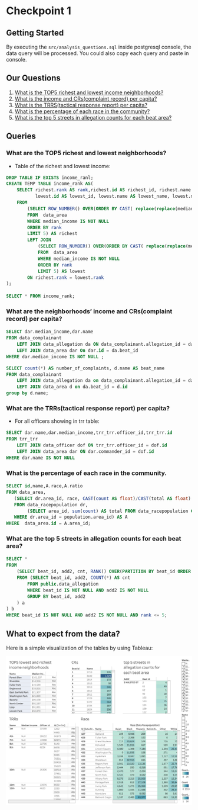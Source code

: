 # Checkpoint 1

## Getting Started

By executing the `src/analysis_questions.sql` inside postgresql console, the data
query will be processed. You could also copy each query and paste in console.

## Our Questions

1. [What is the TOP5 richest and lowest income neighborhoods?](#what-is-the-top5-richest-and-lowest-neighborhoods)
2. [What is the income and CRs(complaint record) per capita?](#what-is-the-income-and-crscomplaint-record-per-capita)
3. [What is the TRRS(tactical response report) per capita?](#what-is-the-trrstactical-response-report-per-capita)
4. [What is the percentage of each race in the community?](#what-is-the-percentage-of-each-race-in-the-community)
5. [What is the top 5 streets in allegation counts for each beat area?](#what-is-the-top-5-streets-in-allegation-counts-for-each-beat-area)

## Queries

### What are the TOP5 richest and lowest neighborhoods?

* Table of the richest and lowest income:
```sql
DROP TABLE IF EXISTS income_ranl;
CREATE TEMP TABLE income_rank AS(
    SELECT richest.rank AS rank,richest.id AS richest_id, richest.name AS richest_name, richest.median_income AS richest_incom,
           lowest.id AS lowest_id, lowest.name AS lowest_name, lowest.median_income AS lowest_incom
    FROM
        (SELECT ROW_NUMBER() OVER(ORDER BY CAST( replace(replace(median_income, '$',''),',','') AS INT )DESC ) AS rank, name, id, median_income
        FROM  data_area
        WHERE median_income IS NOT NULL
        ORDER BY rank
        LIMIT 5) AS richest
        LEFT JOIN
            (SELECT ROW_NUMBER() OVER(ORDER BY CAST( replace(replace(median_income, '$',''),',','') AS INT )ASC ) AS rank, name, id, median_income
            FROM  data_area
            WHERE median_income IS NOT NULL
            ORDER BY rank
            LIMIT 5) AS lowest
        ON richest.rank = lowest.rank
);

SELECT * FROM income_rank;
```

### What are the neighborhoods’ income and CRs(complaint record) per capita?

```sql
SELECT dar.median_income,dar.name
FROM data_complainant
    LEFT JOIN data_allegation da ON data_complainant.allegation_id = da.crid
    LEFT JOIN data_area dar On dar.id = da.beat_id
WHERE dar.median_income IS NOT NULL ;
```
```sql
SELECT count(*) AS number_of_complaints, d.name AS beat_name
FROM data_complainant
    LEFT JOIN data_allegation da on data_complainant.allegation_id = da.crid
    LEFT JOIN data_area d on da.beat_id = d.id
group by d.name;
```

### What are the TRRs(tactical response report) per capita?

* For all officers showing in trr table:
```sql
SELECT dar.name,dar.median_income,trr_trr.officer_id,trr_trr.id
FROM trr_trr
    LEFT JOIN data_officer dof ON trr_trr.officer_id = dof.id
    LEFT JOIN data_area dar ON dar.commander_id = dof.id
WHERE dar.name IS NOT NULL
```

### What is the percentage of each race in the community.

```sql
SELECT id,name,A.race,A.ratio
FROM data_area,
   (SELECT dr.area_id, race, CAST(count AS float)/CAST(total AS float) AS ratio
   FROM data_racepopulation dr,
        (SELECT area_id, sum(count) AS total FROM data_racepopulation GROUP BY area_id) AS population
   WHERE dr.area_id = population.area_id) AS A
WHERE  data_area.id = A.area_id;
```

### What are the top 5 streets in allegation counts for each beat area?

```sql
SELECT *
FROM
    (SELECT beat_id, add2, cnt, RANK() OVER(PARTITION BY beat_id ORDER BY cnt DESC) AS rank
    FROM (SELECT beat_id, add2, COUNT(*) AS cnt
        FROM public.data_allegation
        WHERE beat_id IS NOT NULL AND add2 IS NOT NULL
        GROUP BY beat_id, add2
    ) a
) b
WHERE beat_id IS NOT NULL AND add2 IS NOT NULL AND rank <= 5;
```

## What to expect from the data?

Here is a simple visualization of the tables by using Tableau:

![output](img/output.png)
